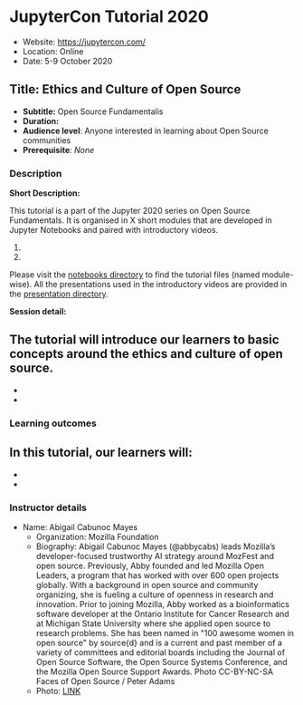 # JupyterCon Tutorial 2020

- Website: https://jupytercon.com/
- Location: Online
- Date: 5-9 October 2020

## Title: Ethics and Culture of Open Source 

- **Subtitle:** Open Source Fundamentalis
- **Duration:** 
- **Audience level**: Anyone interested in learning about Open Source communities
- **Prerequisite**: *None*


### Description

**Short Description:**

This tutorial is a part of the Jupyter 2020 series on Open Source Fundamentals.
It is organised in X short modules that are developed in Jupyter Notebooks and paired with introductory videos.

1.
2. 

Please visit the [notebooks directory](./notebooks) to find the tutorial files (named module-wise).
All the presentations used in the introductory videos are provided in the [presentation directory](./presentations).

**Session detail:**

The tutorial will introduce our learners to basic concepts around the ethics and culture of open source.
- 
- 
-

### Learning outcomes

In this tutorial, our learners will:
- 
- 
-

### Instructor details

- Name: Abigail Cabunoc Mayes
    - Organization: Mozilla Foundation
    - Biography: Abigail Cabunoc Mayes (@abbycabs) leads Mozilla’s developer-focused trustworthy AI strategy around MozFest and open source. Previously, Abby founded and led Mozilla Open Leaders, a program that has worked with over 600 open projects globally. With a background in open source and community organizing, she is fueling a culture of openness in research and innovation.
Prior to joining Mozilla, Abby worked as a bioinformatics software developer at the Ontario Institute for Cancer Research and at Michigan State University where she applied open source to research problems. She has been named in "100 awesome women in open source" by source{d} and is a current and past member of a variety of committees and editorial boards including the Journal of Open Source Software, the Open Source Systems Conference, and the Mozilla Open Source Support Awards.
Photo CC-BY-NC-SA Faces of Open Source / Peter Adams
    - Photo: [LINK](images/headshot2018)

